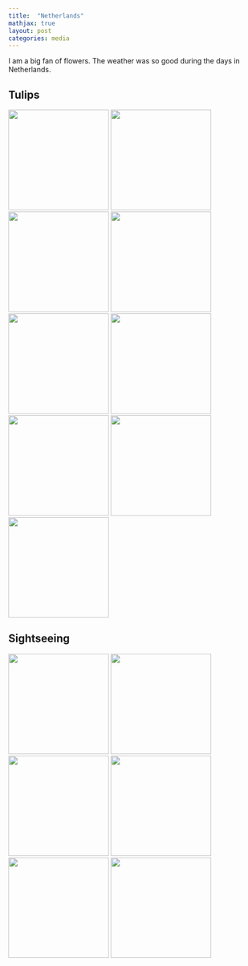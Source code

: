 ```yaml
---
title:  "Netherlands"
mathjax: true
layout: post
categories: media
---
```


I am a big fan of flowers. The weather was so good during the days in Netherlands.

## Tulips

<img src="https://github.com/ZhichenOu/ZhichenOu.github.io/assets/140627294/6fc9b9ee-81c4-4ba2-a4e7-290bdc9ac316" width="200">
<img src="https://github.com/ZhichenOu/ZhichenOu.github.io/assets/140627294/f9f4bf7a-9ef2-483b-af51-424b63dbc531" width="200">
<img src="https://github.com/ZhichenOu/ZhichenOu.github.io/assets/140627294/db973efc-5154-4530-b25c-26383979f200" width="200">
<img src="https://github.com/ZhichenOu/ZhichenOu.github.io/assets/140627294/5ff6adc4-4526-4f60-92d0-df6ab07ecac9" width="200">
<img src="https://github.com/ZhichenOu/ZhichenOu.github.io/assets/140627294/b57eee31-f3ad-4998-9054-c12330ceaa25" width="200">
<img src="https://github.com/ZhichenOu/ZhichenOu.github.io/assets/140627294/14b7c34f-6b38-4f99-858b-9287a26fc807" width="200">
<img src="https://github.com/ZhichenOu/ZhichenOu.github.io/assets/140627294/c344f0b8-5d6b-4683-b999-06d3df04ab37" width="200">
<img src="https://github.com/ZhichenOu/ZhichenOu.github.io/assets/140627294/bb3d02be-2744-4908-a6b0-1b310389a36d" width="200">
<img src="https://github.com/ZhichenOu/ZhichenOu.github.io/assets/140627294/81888b25-84ca-4983-9e85-e5f313e73c60" width="200">

## Sightseeing

<img src="https://github.com/ZhichenOu/ZhichenOu.github.io/assets/140627294/2afc14cc-c383-4b66-9aff-333d8eee5ea3" width="200">
<img src="https://github.com/ZhichenOu/ZhichenOu.github.io/assets/140627294/096e7083-4ea6-4c1d-980f-740bc5a1d6a4" width="200">
<img src="https://github.com/ZhichenOu/ZhichenOu.github.io/assets/140627294/d72e1141-5c2b-4400-ac55-0968a1d56044" width="200">
<img src="https://github.com/ZhichenOu/ZhichenOu.github.io/assets/140627294/dd1da615-dd2d-4fbc-a237-0005f7966759" width="200">
<img src="https://github.com/ZhichenOu/ZhichenOu.github.io/assets/140627294/7a6786b4-059c-49fe-a676-88b0c55045f3" width="200">
<img src="https://github.com/ZhichenOu/ZhichenOu.github.io/assets/140627294/075b8c51-0d69-4b56-abf7-c687506246a5" width="200">
